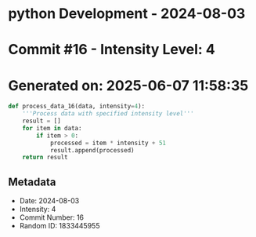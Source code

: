 ﻿# python Development - 2024-08-03
# Commit #16 - Intensity Level: 4
# Generated on: 2025-06-07 11:58:35
```python
def process_data_16(data, intensity=4):
    '''Process data with specified intensity level'''
    result = []
    for item in data:
        if item > 0:
            processed = item * intensity + 51
            result.append(processed)
    return result
```
## Metadata
- Date: 2024-08-03
- Intensity: 4
- Commit Number: 16
- Random ID: 1833445955
